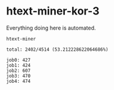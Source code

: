 # htext-miner-kor-3

Everything doing here is automated.

```
htext-miner

total: 2402/4514 (53.212228622064686%)

job0: 427
job1: 424
job2: 607
job3: 470
job4: 474
```
